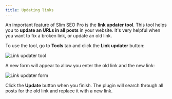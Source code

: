 ```yaml
---
title: Updating links
---
```


An important feature of Slim SEO Pro is the **link updater tool**. This tool helps you to **update an URLs in all posts** in your website. It's very helpful when you want to fix a broken link, or update an old link.

To use the tool, go to **Tools** tab and click the **Link updater** button:

![Link updater tool](https://i.imgur.com/i9DJsRq.png)

A new form will appear to allow you enter the old link and the new link:

![Link updater form](https://i.imgur.com/t47cWS1.png)

Click the **Update** button when you finish. The plugin will search through all posts for the old link and replace it with a new link.